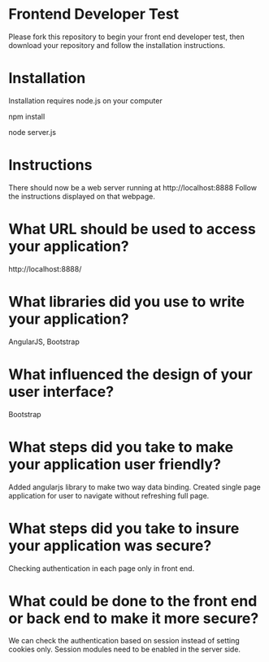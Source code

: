 
# Frontend Developer Test

Please fork this repository to begin your front end developer test, then download your repository and follow the installation instructions.

# Installation
Installation requires node.js on your computer

npm install

node server.js

# Instructions
There should now be a web server running at http://localhost:8888
Follow the instructions displayed on that webpage.

# What URL should be used to access your application?


http://localhost:8888/

# What libraries did you use to write your application?

AngularJS, Bootstrap

# What influenced the design of your user interface?

Bootstrap

# What steps did you take to make your application user friendly?

Added angularjs library to make two way data binding.
Created single page application for user to navigate without refreshing full page.

# What steps did you take to insure your application was secure?

Checking authentication in each page only in front end.

# What could be done to the front end or back end to make it more secure?

We can check the authentication based on session instead of setting cookies only. 
Session modules need to be enabled in the server side.
